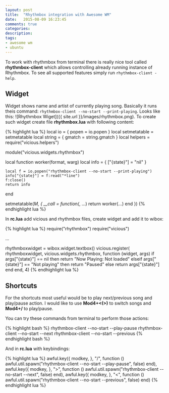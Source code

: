 ```yaml
---
layout: post
title:  "Rhythmbox integration with Awesome WM"
date:   2015-08-09 16:23:45
comments: true
categories:
description: 
tags: 
- awesome wm
- ubuntu
---
```


To work with rhythmbox from terminal there is really nice tool called **rhythmbox-client** which allows controlling already running instance of Rhythmbox. To see all supported features simply run `rhythmbox-client -help`.

## Widget

Widget shows name and artist of currently playing song. Basically it runs theis command: `rhythmbox-client --no-start --print-playing`. Looks like this: ![Rhythmbox Wiget]({{ site.url }}/images/rhythmbox.png).
To create such widget create file **rhythmbox.lua** with following content:

{% highlight lua %}
local io = { popen = io.popen }
local setmetatable = setmetatable
local string = { gmatch = string.gmatch }
local helpers = require("vicious.helpers")

module("vicious.widgets.rhythmbox")

local function worker(format, warg)
	local info = {
	    ["{state}"] = "nil"
	}
	
	local f = io.popen("rhythmbox-client --no-start --print-playing")
	info["{state}"] = f:read("*line")
	f:close()
	return info
end

setmetatable(_M, { __call = function(_, ...) return worker(...) end })
{% endhighlight lua %}

In **rc.lua** add vicious and rhythmbox files, create widget and add it to wibox:

{% highlight lua %}
require("rhythmbox")
require("vicious")

...

rhythmboxwidget = wibox.widget.textbox()
vicious.register( rhythmboxwidget, vicious.widgets.rhythmbox,
	function (widget, args)
	   if args["{state}"] == nil then
		  return "Now Playing: Not loaded"
	   elseif args["{state}"] == "Not playing" then
		  return "Paused"
	   else
		  return args["{state}"]
	   end
	end, 4)
{% endhighlight lua %}


## Shortcuts

For the shortcuts most useful would be to play next/previous song and play/pause action. I would like to use **Mod4+<(>)** to switch songs and **Mod4+/** to play/pause.

You can try these commands from terminal to perform those actions:

{% highlight bash %}
rhythmbox-client --no-start --play-pause
rhythmbox-client --no-start --next
rhythmbox-client --no-start --previous
{% endhighlight bash %}

And in **rc.lua** with keybindings:

{% highlight lua %}
awful.key({ modkey, }, "/", function () awful.util.spawn("rhythmbox-client --no-start --play-pause", false) end),
awful.key({ modkey, }, ">", function () awful.util.spawn("rhythmbox-client --no-start --next", false) end),
awful.key({ modkey, }, "<", function () awful.util.spawn("rhythmbox-client --no-start --previous", false) end)
{% endhighlight lua %} 